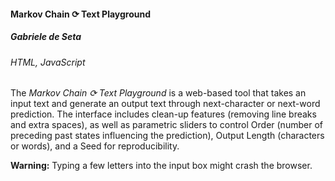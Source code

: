 #### Markov Chain ⟳ Text Playground
##### **Gabriele de Seta**
###### HTML, JavaScript

The *Markov Chain ⟳ Text Playground* is a web-based tool that takes an input text and generate an output text through next-character or next-word prediction. The interface includes clean-up features (removing line breaks and extra spaces), as well as parametric sliders to control Order (number of preceding past states influencing the prediction), Output Length (characters or words), and a Seed for reproducibility.

**Warning:** Typing a few letters into the input box might crash the browser.
